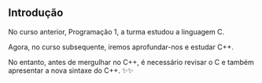 ## Introdução

No curso anterior, Programação 1, a turma estudou a linguagem C. <br>

Agora, no curso subsequente, iremos aprofundar-nos e estudar C++. <br>

No entanto, antes de mergulhar no C++, é necessário revisar o C e também apresentar a nova sintaxe do C++. ✨✨